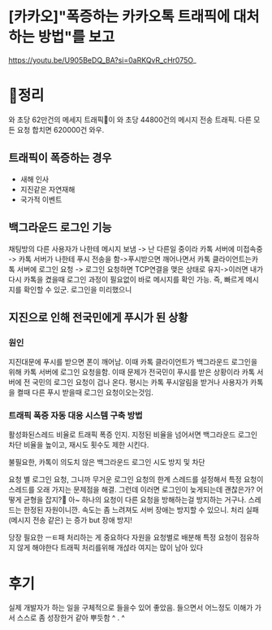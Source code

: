 # [카카오]"폭증하는 카카오톡 트래픽에 대처하는 방법"를 보고
https://youtu.be/U905BeDQ_BA?si=0aRKQvR_cHr075O_
# 정리
와 초당 62만건의 메세지 트래픽이
와 초당 44800건의 메시지 전송 트래픽. 다른 모든 요청 합치면 620000건 와우.

## 트래픽이 폭증하는 경우
- 새해 인사
- 지진같은 자연재해
- 국가적 이벤트
## 백그라운드 로그인 기능 
채팅방의 다른 사용자가 나한테 메시지 보냄 -> 난 다른일 중이라 카톡 서버에 미접속중 -> 카톡 서버가 나한테 푸시 전송을 함->푸시받으면 깨어나면서  카톡 클라이언트는카톡 서버에 로그인 요청 -> 로그인 요청하면 TCP연결을 맺은 상태로 유지->이러면 내가 다시 카톡을 켰을때 로그인 과정이 필요없이 바로 메시지를 확인 가능. 즉, 빠르게 메시지를 확인할 수 있군. 로그인을 미리했으니

## 지진으로 인해 전국민에게 푸시가 된 상황
### 원인
지진대문에 푸시를 받으면 폰이 깨어남. 이때 카톡 클라이언트가 백그라운드 로그인을 위해 카톡 서버에 로그인 요청을함. 이때 문제가 전국민이 푸시를 받은 상황이라 카톡 서버에 전 국민의 로그인 요청이 겁나 온다. 평시는 카톡 푸시알림을 받거나 사용자가 카톡을 켤때 다른 푸시 받을때 로그인 요청이오는것임.
### 트래픽 폭증 자동 대응 시스템 구축 방법
활성화된스레드 비율로 트래픽 폭증 인지. 지정된 비율을 넘어서면 백그라운드 로그인 차단 비율을 높이고, 재시도 횟수도 제한 시킨다.

불필요한, 카톡이 의도치 않은 백그라운드 로그인 시도 방지 및 차단

요청 별 로그인 요청, 
그니까 무거운 로그인 요청의 한계 스레드를 설정해서 특정 요청이 스레드를 오래 가지는 문제점을 해결. 그런데 이러면 로그인이 늦게되는데 괜찮은가? 어떻게 균형을 잡지? 아~ 하나의 요청이 다른 요청을 방해하는걸 방지하는 거구나. 스레드는 한정된 자원이니깐. 속도는 좀 느려져도 서버 장애는 방지할 수 있으니. 처리 실패(메시지 전송 같은) 는 증가 but 장애 방지!

당장 필요한 ㅡㅌ패 처리하는 게 중요하다
자원을 요청별로 배분해 특정 요청이 점유하지 않게 해야한다
트래픽 처리를위해 개섢라 여지는 많이 남아 있다

# 후기
실제 개발자가 하는 일을 구체적으로 들을수 있어 좋았음. 들으면서 어느정도 이해가 가서 스스로 좀 성장한거 같아 뿌듯함 ^ . ^